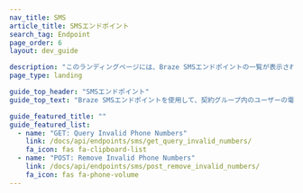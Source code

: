 ```yaml
---
nav_title: SMS
article_title: SMSエンドポイント
search_tag: Endpoint
page_order: 6
layout: dev_guide

description: "このランディングページには、Braze SMSエンドポイントの一覧が表示されます。"
page_type: landing

guide_top_header: "SMSエンドポイント"
guide_top_text: "Braze SMSエンドポイントを使用して、契約グループ内のユーザーの電話番号を管理します。"

guide_featured_title: ""
guide_featured_list:
  - name: "GET: Query Invalid Phone Numbers"
    link: /docs/api/endpoints/sms/get_query_invalid_numbers/
    fa_icon: fas fa-clipboard-list
  - name: "POST: Remove Invalid Phone Numbers"
    link: /docs/api/endpoints/sms/post_remove_invalid_numbers/
    fa_icon: fas fa-phone-volume
---
```

